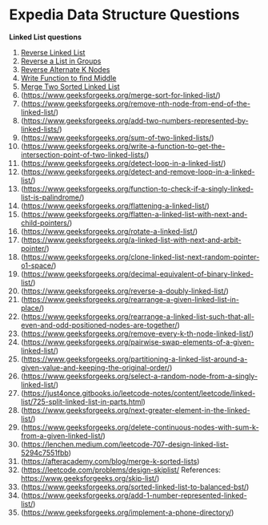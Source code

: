 # Expedia Data Structure Questions

**Linked List questions**
1. [Reverse Linked List](https://www.geeksforgeeks.org/reverse-a-linked-list/)
2. [Reverse a List in Groups](https://www.geeksforgeeks.org/reverse-a-list-in-groups-of-given-size/)
3. [Reverse Alternate K Nodes](https://www.geeksforgeeks.org/reverse-alternate-k-nodes-in-a-singly-linked-list/)
4. [Write Function to find Middle](https://www.geeksforgeeks.org/write-a-c-function-to-print-the-middle-of-the-linked-list/)
5. [Merge Two Sorted Linked List](https://www.geeksforgeeks.org/merge-two-sorted-linked-lists/)
6. (https://www.geeksforgeeks.org/merge-sort-for-linked-list/)
7. (https://www.geeksforgeeks.org/remove-nth-node-from-end-of-the-linked-list/)
8. (https://www.geeksforgeeks.org/add-two-numbers-represented-by-linked-lists/)
9. (https://www.geeksforgeeks.org/sum-of-two-linked-lists/)
10. (https://www.geeksforgeeks.org/write-a-function-to-get-the-intersection-point-of-two-linked-lists/)
11. (https://www.geeksforgeeks.org/detect-loop-in-a-linked-list/)
12. (https://www.geeksforgeeks.org/detect-and-remove-loop-in-a-linked-list/)
13. (https://www.geeksforgeeks.org/function-to-check-if-a-singly-linked-list-is-palindrome/)
14. (https://www.geeksforgeeks.org/flattening-a-linked-list/)
15. (https://www.geeksforgeeks.org/flatten-a-linked-list-with-next-and-child-pointers/)
16. (https://www.geeksforgeeks.org/rotate-a-linked-list/)
17. (https://www.geeksforgeeks.org/a-linked-list-with-next-and-arbit-pointer/)
18. (https://www.geeksforgeeks.org/clone-linked-list-next-random-pointer-o1-space/)
19. (https://www.geeksforgeeks.org/decimal-equivalent-of-binary-linked-list/)
20. (https://www.geeksforgeeks.org/reverse-a-doubly-linked-list/)
21. (https://www.geeksforgeeks.org/rearrange-a-given-linked-list-in-place/)
22. (https://www.geeksforgeeks.org/rearrange-a-linked-list-such-that-all-even-and-odd-positioned-nodes-are-together/)
23. (https://www.geeksforgeeks.org/remove-every-k-th-node-linked-list/)
24. (https://www.geeksforgeeks.org/pairwise-swap-elements-of-a-given-linked-list/)
25. (https://www.geeksforgeeks.org/partitioning-a-linked-list-around-a-given-value-and-keeping-the-original-order/)
26. (https://www.geeksforgeeks.org/select-a-random-node-from-a-singly-linked-list/)
27. (https://just4once.gitbooks.io/leetcode-notes/content/leetcode/linked-list/725-split-linked-list-in-parts.html)
28. (https://www.geeksforgeeks.org/next-greater-element-in-the-linked-list/)
29. (https://www.geeksforgeeks.org/delete-continuous-nodes-with-sum-k-from-a-given-linked-list/)
30. (https://lenchen.medium.com/leetcode-707-design-linked-list-5294c7551fbb)
31. (https://afteracademy.com/blog/merge-k-sorted-lists)
32. (https://leetcode.com/problems/design-skiplist/  References: https://www.geeksforgeeks.org/skip-list/)
33. (https://www.geeksforgeeks.org/sorted-linked-list-to-balanced-bst/)
34. (https://www.geeksforgeeks.org/add-1-number-represented-linked-list/)
35. (https://www.geeksforgeeks.org/implement-a-phone-directory/)